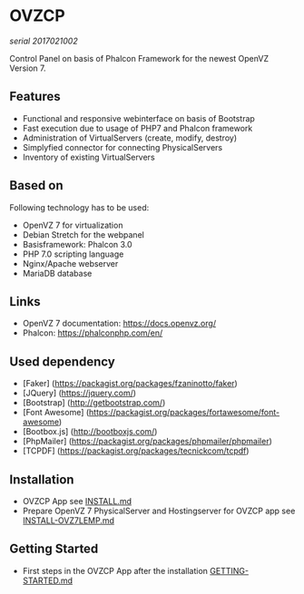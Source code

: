 # OVZCP
*serial 2017021002*

Control Panel on basis of Phalcon Framework for the newest OpenVZ Version 7.

## Features
- Functional and responsive webinterface on basis of Bootstrap
- Fast execution due to usage of PHP7 and Phalcon framework
- Administration of VirtualServers (create, modify, destroy)
- Simplyfied connector for connecting PhysicalServers
- Inventory of existing VirtualServers

## Based on
Following technology has to be used:
- OpenVZ 7 for virtualization
- Debian Stretch for the webpanel
- Basisframework: Phalcon 3.0
- PHP 7.0 scripting language
- Nginx/Apache webserver
- MariaDB database 

## Links
- OpenVZ 7 documentation: https://docs.openvz.org/ 
- Phalcon: https://phalconphp.com/en/

## Used dependency
- [Faker] (https://packagist.org/packages/fzaninotto/faker)
- [JQuery] (https://jquery.com/)
- [Bootstrap] (http://getbootstrap.com/)
- [Font Awesome] (https://packagist.org/packages/fortawesome/font-awesome)
- [Bootbox.js] (http://bootboxjs.com/)
- [PhpMailer] (https://packagist.org/packages/phpmailer/phpmailer)
- [TCPDF] (https://packagist.org/packages/tecnickcom/tcpdf)

## Installation
- OVZCP App see [INSTALL.md](INSTALL.,d) 
- Prepare OpenVZ 7 PhysicalServer and Hostingserver for OVZCP app see [INSTALL-OVZ7LEMP.md](INSTALL-OVZ7LEMP.md)

## Getting Started
- First steps in the OVZCP App after the installation [GETTING-STARTED.md](GETTING-STARTED.md)
